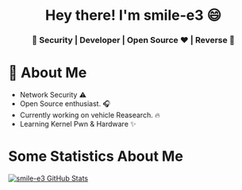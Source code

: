 <h1 align="center">Hey there! I'm smile-e3 😄</h1>
<h3 align="center">🚀  Security | Developer | Open Source ♥ | Reverse 🚀</h3>

# 🦝 About Me

- Network Security ⚠️
- Open Source enthusiast. 🎧
- Currently working on vehicle Reasearch. 🔥
- Learning Kernel Pwn & Hardware ✨


# Some Statistics About Me

[![smile-e3 GitHub Stats](https://github-readme-stats.vercel.app/api?username=smile-e3&show_icons=true&count_private=true&theme=tokyonight)](https://github.com/smile-e3)
